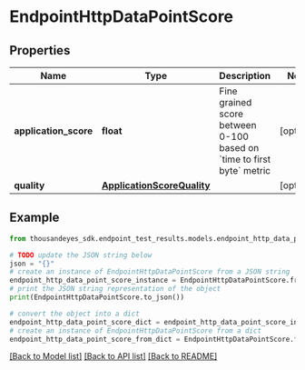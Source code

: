 # EndpointHttpDataPointScore


## Properties

Name | Type | Description | Notes
------------ | ------------- | ------------- | -------------
**application_score** | **float** | Fine grained score between 0-100 based on &#x60;time to first byte&#x60; metric | [optional] 
**quality** | [**ApplicationScoreQuality**](ApplicationScoreQuality.md) |  | [optional] 

## Example

```python
from thousandeyes_sdk.endpoint_test_results.models.endpoint_http_data_point_score import EndpointHttpDataPointScore

# TODO update the JSON string below
json = "{}"
# create an instance of EndpointHttpDataPointScore from a JSON string
endpoint_http_data_point_score_instance = EndpointHttpDataPointScore.from_json(json)
# print the JSON string representation of the object
print(EndpointHttpDataPointScore.to_json())

# convert the object into a dict
endpoint_http_data_point_score_dict = endpoint_http_data_point_score_instance.to_dict()
# create an instance of EndpointHttpDataPointScore from a dict
endpoint_http_data_point_score_from_dict = EndpointHttpDataPointScore.from_dict(endpoint_http_data_point_score_dict)
```
[[Back to Model list]](../README.md#documentation-for-models) [[Back to API list]](../README.md#documentation-for-api-endpoints) [[Back to README]](../README.md)


